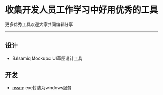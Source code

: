# 收集开发人员工作学习中好用优秀的工具
更多优秀工具欢迎大家共同编辑分享

---
## 设计
- Balsamiq Mockups: UI草图设计工具


## 开发
- [nssm](http://www.nssm.cc/download): exe封装为windows服务
